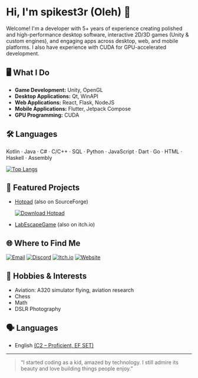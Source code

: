 # Hi, I'm spikest3r (Oleh) 👋

Welcome! I'm a developer with 5+ years of experience creating polished and high-performance desktop software, interactive 2D/3D games (Unity & custom engines), and engaging apps across desktop, web, and mobile platforms. I also have experience with CUDA for GPU-accelerated development.

## 🖥️ What I Do

- **Game Development:** Unity, OpenGL
- **Desktop Applications:** Qt, WinAPI
- **Web Applications:** React, Flask, NodeJS
- **Mobile Applications:** Flutter, Jetpack Compose
- **GPU Programming:** CUDA

## 🛠️ Languages

Kotlin · Java · C# · C/C++ · SQL · Python · JavaScript · Dart · Go · HTML · Haskell · Assembly

[![Top Langs](https://github-readme-stats.vercel.app/api/top-langs/?username=spikest3r&langs_count=15&layout=compact)](https://github.com/anuraghazra/github-readme-stats)

## 🚀 Featured Projects

- [Hotpad](https://github.com/spikest3r/Hotpad) (also on SourceForge)

  [![Download Hotpad](https://img.shields.io/sourceforge/dt/hotpad.svg)](https://sourceforge.net/projects/hotpad/files/latest/download)
- [LabEscapeGame](https://github.com/spikest3r/LabEscapeGame) (also on itch.io)

## 🌐 Where to Find Me

[![Email](https://img.shields.io/badge/Email-oleg0sher@outlook.com-blue?style=flat&logo=gmail)](mailto:oleg0sher@outlook.com)
[![Discord](https://img.shields.io/badge/Discord-spikest3r-5865F2?style=flat&logo=discord&logoColor=white)](https://discord.com/users/1127307720614219857)
[![Itch.io](https://img.shields.io/badge/itch.io-spikest3r-FA5C5C?style=flat&logo=itchdotio&logoColor=white)](https://spikest3r.itch.io/)
[![Website](https://img.shields.io/badge/Website-nulldog.xyz-0A0A0A?style=flat&logo=google-chrome&logoColor=white)](https://nulldog.xyz)

## 🎯 Hobbies & Interests

- Aviation: A320 simulator flying, aviation research
- Chess
- Math
- DSLR Photography

## 🗣️ Languages

- English [(C2 – Proficient, EF SET)](https://cert.efset.org/y4bNYx)

---

> “I started coding as a kid, amazed by technology. I still admire its beauty and love building things people enjoy.”  

<!--
No fun facts yet. Maybe later!
-->

